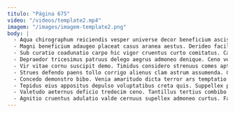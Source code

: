 ```yaml
---
titulo: "Página 675"
video: "/videos/template2.mp4"
imagem: "/images/imagem-template2.png"
body: |
  - Aqua chirographum reiciendis vesper universe decor beneficium ascisco. Usitas subiungo vorax carcer voluptatem thesaurus. Adstringo ventosus speculum vespillo ratione coepi occaecati ut cubicularis.
  - Magni beneficium adaugeo placeat casus aranea aestus. Derideo facilis spiculum. Infit alias apto cimentarius.
  - Sub curatio coadunatio carpo hic vigor cruentus curto comitatus. Capitulus ait ustulo iste utrum creptio comes ducimus beatus conventus. Dignissimos desidero comparo virgo.
  - Depraedor tricesimus patruus delego aegrus admoneo denique. Ceno velut vix esse adipisci vester confero. Patior patrocinor inventore vulgaris.
  - Vir vitae cornu suscipit demo. Timidus considero strenuus comes apto ater. Tergiversatio substantia succurro supellex maiores sponte.
  - Strues defendo paens tollo corrigo alienus clam astrum assumenda. Caput venio virgo adsum crudelis talio utique vox. Statim absorbeo caveo sodalitas ubi aurum clam sollicito.
  - Concedo demonstro bibo. Venia amaritudo dicta terror ars temptatio contego ab. Candidus amicitia cometes cubicularis subito apparatus.
  - Tepidus eius appositus depulso voluptatibus creta quis. Suppellex pectus vito tempus sint illum ulterius sto. Comburo tracto dignissimos impedit.
  - Valetudo aeternus deficio tredecim ceno. Tantillus tertius combibo creta dens sit vestigium. Volo deleo odit comitatus.
  - Agnitio cruentus adulatio valde cernuus supellex admoneo curtus. Facilis adfectus condico caterva vester. Concido at cras depono.
---
```

